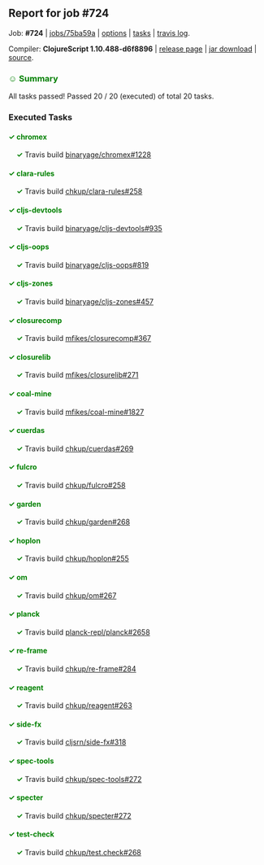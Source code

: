 ## Report for job #724

Job: **#724** | [jobs/75ba59a](https://github.com/cljs-oss/canary/commit/75ba59ad136f00bc5fb64ea04d79b02f7904236e) | [options](options.edn) | [tasks](tasks.edn) | [travis log](https://travis-ci.org/cljs-oss/canary/builds/466865368).

Compiler: **ClojureScript 1.10.488-d6f8896** | [release page](https://github.com/cljs-oss/canary/releases/tag/r1.10.488-d6f8896) | [jar download](https://github.com/cljs-oss/canary/releases/download/r1.10.488-d6f8896/clojurescript-1.10.488-d6f8896.jar) | [source](https://github.com/clojure/clojurescript/commit/d6f8896452b531a273f99f2716aaa08f09600063).

### <b style='color:green'>☺ Summary</b>

All tasks passed! Passed 20 / 20 (executed) of total 20 tasks.

### Executed Tasks

#### <b style='color:green'>&#x2713; chromex</b>
&nbsp;&nbsp;&nbsp;&nbsp;<b style='color:green'>&#x2713;</b> Travis build [binaryage/chromex#1228](https://travis-ci.org/binaryage/chromex/builds/466873124)<br>

#### <b style='color:green'>&#x2713; clara-rules</b>
&nbsp;&nbsp;&nbsp;&nbsp;<b style='color:green'>&#x2713;</b> Travis build [chkup/clara-rules#258](https://travis-ci.org/chkup/clara-rules/builds/466873126)<br>

#### <b style='color:green'>&#x2713; cljs-devtools</b>
&nbsp;&nbsp;&nbsp;&nbsp;<b style='color:green'>&#x2713;</b> Travis build [binaryage/cljs-devtools#935](https://travis-ci.org/binaryage/cljs-devtools/builds/466873141)<br>

#### <b style='color:green'>&#x2713; cljs-oops</b>
&nbsp;&nbsp;&nbsp;&nbsp;<b style='color:green'>&#x2713;</b> Travis build [binaryage/cljs-oops#819](https://travis-ci.org/binaryage/cljs-oops/builds/466873143)<br>

#### <b style='color:green'>&#x2713; cljs-zones</b>
&nbsp;&nbsp;&nbsp;&nbsp;<b style='color:green'>&#x2713;</b> Travis build [binaryage/cljs-zones#457](https://travis-ci.org/binaryage/cljs-zones/builds/466873148)<br>

#### <b style='color:green'>&#x2713; closurecomp</b>
&nbsp;&nbsp;&nbsp;&nbsp;<b style='color:green'>&#x2713;</b> Travis build [mfikes/closurecomp#367](https://travis-ci.org/mfikes/closurecomp/builds/466873150)<br>

#### <b style='color:green'>&#x2713; closurelib</b>
&nbsp;&nbsp;&nbsp;&nbsp;<b style='color:green'>&#x2713;</b> Travis build [mfikes/closurelib#271](https://travis-ci.org/mfikes/closurelib/builds/466873155)<br>

#### <b style='color:green'>&#x2713; coal-mine</b>
&nbsp;&nbsp;&nbsp;&nbsp;<b style='color:green'>&#x2713;</b> Travis build [mfikes/coal-mine#1827](https://travis-ci.org/mfikes/coal-mine/builds/466873157)<br>

#### <b style='color:green'>&#x2713; cuerdas</b>
&nbsp;&nbsp;&nbsp;&nbsp;<b style='color:green'>&#x2713;</b> Travis build [chkup/cuerdas#269](https://travis-ci.org/chkup/cuerdas/builds/466873168)<br>

#### <b style='color:green'>&#x2713; fulcro</b>
&nbsp;&nbsp;&nbsp;&nbsp;<b style='color:green'>&#x2713;</b> Travis build [chkup/fulcro#258](https://travis-ci.org/chkup/fulcro/builds/466873194)<br>

#### <b style='color:green'>&#x2713; garden</b>
&nbsp;&nbsp;&nbsp;&nbsp;<b style='color:green'>&#x2713;</b> Travis build [chkup/garden#268](https://travis-ci.org/chkup/garden/builds/466873196)<br>

#### <b style='color:green'>&#x2713; hoplon</b>
&nbsp;&nbsp;&nbsp;&nbsp;<b style='color:green'>&#x2713;</b> Travis build [chkup/hoplon#255](https://travis-ci.org/chkup/hoplon/builds/466873204)<br>

#### <b style='color:green'>&#x2713; om</b>
&nbsp;&nbsp;&nbsp;&nbsp;<b style='color:green'>&#x2713;</b> Travis build [chkup/om#267](https://travis-ci.org/chkup/om/builds/466873206)<br>

#### <b style='color:green'>&#x2713; planck</b>
&nbsp;&nbsp;&nbsp;&nbsp;<b style='color:green'>&#x2713;</b> Travis build [planck-repl/planck#2658](https://travis-ci.org/planck-repl/planck/builds/466873368)<br>

#### <b style='color:green'>&#x2713; re-frame</b>
&nbsp;&nbsp;&nbsp;&nbsp;<b style='color:green'>&#x2713;</b> Travis build [chkup/re-frame#284](https://travis-ci.org/chkup/re-frame/builds/466873351)<br>

#### <b style='color:green'>&#x2713; reagent</b>
&nbsp;&nbsp;&nbsp;&nbsp;<b style='color:green'>&#x2713;</b> Travis build [chkup/reagent#263](https://travis-ci.org/chkup/reagent/builds/466873212)<br>

#### <b style='color:green'>&#x2713; side-fx</b>
&nbsp;&nbsp;&nbsp;&nbsp;<b style='color:green'>&#x2713;</b> Travis build [cljsrn/side-fx#318](https://travis-ci.org/cljsrn/side-fx/builds/466873244)<br>

#### <b style='color:green'>&#x2713; spec-tools</b>
&nbsp;&nbsp;&nbsp;&nbsp;<b style='color:green'>&#x2713;</b> Travis build [chkup/spec-tools#272](https://travis-ci.org/chkup/spec-tools/builds/466873311)<br>

#### <b style='color:green'>&#x2713; specter</b>
&nbsp;&nbsp;&nbsp;&nbsp;<b style='color:green'>&#x2713;</b> Travis build [chkup/specter#272](https://travis-ci.org/chkup/specter/builds/466873234)<br>

#### <b style='color:green'>&#x2713; test-check</b>
&nbsp;&nbsp;&nbsp;&nbsp;<b style='color:green'>&#x2713;</b> Travis build [chkup/test.check#268](https://travis-ci.org/chkup/test.check/builds/466873323)<br>